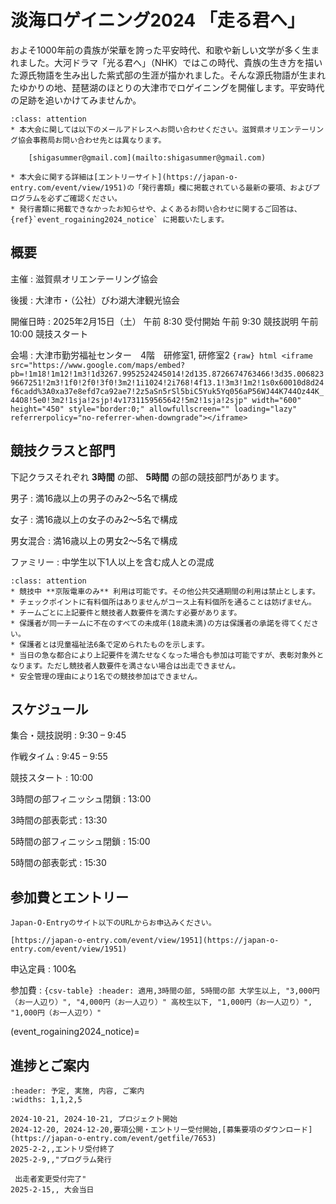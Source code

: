 # 淡海ロゲイニング2024 「走る君へ」

およそ1000年前の貴族が栄華を誇った平安時代、和歌や新しい文学が多く生まれました。大河ドラマ「光る君へ」（NHK）ではこの時代、貴族の生き方を描いた源氏物語を生み出した紫式部の生涯が描かれました。そんな源氏物語が生まれたゆかりの地、琵琶湖のほとりの大津市でロゲイニングを開催します。平安時代の足跡を追いかけてみませんか。

```{admonition} 注意事項
:class: attention
* 本大会に関しては以下のメールアドレスへお問い合わせください。滋賀県オリエンテーリング協会事務局お問い合わせ先とは異なります。

    [shigasummer@gmail.com](mailto:shigasummer@gmail.com)

* 本大会に関する詳細は[エントリーサイト](https://japan-o-entry.com/event/view/1951)の「発行書類」欄に掲載されている最新の要項、およびプログラムを必ずご確認ください。
* 発行書類に掲載できなかったお知らせや、よくあるお問い合わせに関するご回答は、{ref}`event_rogaining2024_notice` に掲載いたします。
```

## 概要

主催
    : 滋賀県オリエンテーリング協会

後援
    : 大津市・（公社）びわ湖大津観光協会

開催日時
    : 2025年2月15日（土） 
       午前 8:30 受付開始 午前 9:30 競技説明 午前 10:00 競技スタート

会場
    : 大津市勤労福祉センター　4階　研修室1, 研修室2
      ```{raw} html
      <iframe src="https://www.google.com/maps/embed?pb=!1m18!1m12!1m3!1d3267.9952524245014!2d135.8726674763466!3d35.0068239667251!2m3!1f0!2f0!3f0!3m2!1i1024!2i768!4f13.1!3m3!1m2!1s0x60010d8d24f6cadd%3A0xa37e8efd7ca92ae7!2z5aSn5rSl5biC5Yuk5Yq056aP56WJ44K744Oz44K_44O8!5e0!3m2!1sja!2sjp!4v1731159565642!5m2!1sja!2sjp" width="600" height="450" style="border:0;" allowfullscreen="" loading="lazy" referrerpolicy="no-referrer-when-downgrade"></iframe>
      ```

## 競技クラスと部門

下記クラスそれぞれ **3時間** の部、 **5時間**  の部の競技部門があります。

男子
    : 満16歳以上の男子のみ2～5名で構成

女子
    : 満16歳以上の女子のみ2～5名で構成

男女混合
    : 満16歳以上の男女2～5名で構成

ファミリー
    : 中学生以下1人以上を含む成人との混成

```{admonition} 注意事項
:class: attention
* 競技中 **京阪電車のみ** 利用は可能です。その他公共交通期間の利用は禁止とします。
* チェックポイントに有料個所はありませんがコース上有料個所を通ることは妨げません。
* チームごとに上記要件と競技者人数要件を満たす必要があります。
* 保護者が同一チームに不在のすべての未成年(18歳未満)の方は保護者の承諾を得てください。
* 保護者とは児童福祉法6条で定められたものを示します。
* 当日の急な都合により上記要件を満たせなくなった場合も参加は可能ですが、表彰対象外となります。ただし競技者人数要件を満さない場合は出走できません。
* 安全管理の理由により1名での競技参加はできません。
```

## スケジュール

集合・競技説明
    : 9:30 – 9:45

作戦タイム
    : 9:45 – 9:55

競技スタート
    : 10:00

3時間の部フィニッシュ閉鎖
    : 13:00

3時間の部表彰式
    : 13:30

5時間の部フィニッシュ閉鎖
    : 15:00

5時間の部表彰式
    : 15:30

## 参加費とエントリー

```{admonition} お申込み先
Japan-O-Entryのサイト以下のURLからお申込みください。

[https://japan-o-entry.com/event/view/1951](https://japan-o-entry.com/event/view/1951)
```

申込定員
    : 100名

参加費
    : ```{csv-table}
      :header: 適用,3時間の部, 5時間の部
      大学生以上, "3,000円（お一人辺り）", "4,000円（お一人辺り）"
      高校生以下, "1,000円（お一人辺り）", "1,000円（お一人辺り）"
      ```

(event_rogaining2024_notice)=
## 進捗とご案内

```{csv-table}
:header: 予定, 実施, 内容, ご案内
:widths: 1,1,2,5

2024-10-21, 2024-10-21, プロジェクト開始
2024-12-20, 2024-12-20,要項公開・エントリー受付開始,[募集要項のダウンロード](https://japan-o-entry.com/event/getfile/7653)
2025-2-2,,エントリ受付終了
2025-2-9,,"プログラム発行

 出走者変更受付完了"
2025-2-15,, 大会当日
```